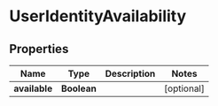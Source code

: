 
# UserIdentityAvailability

## Properties
Name | Type | Description | Notes
------------ | ------------- | ------------- | -------------
**available** | **Boolean** |  |  [optional]



